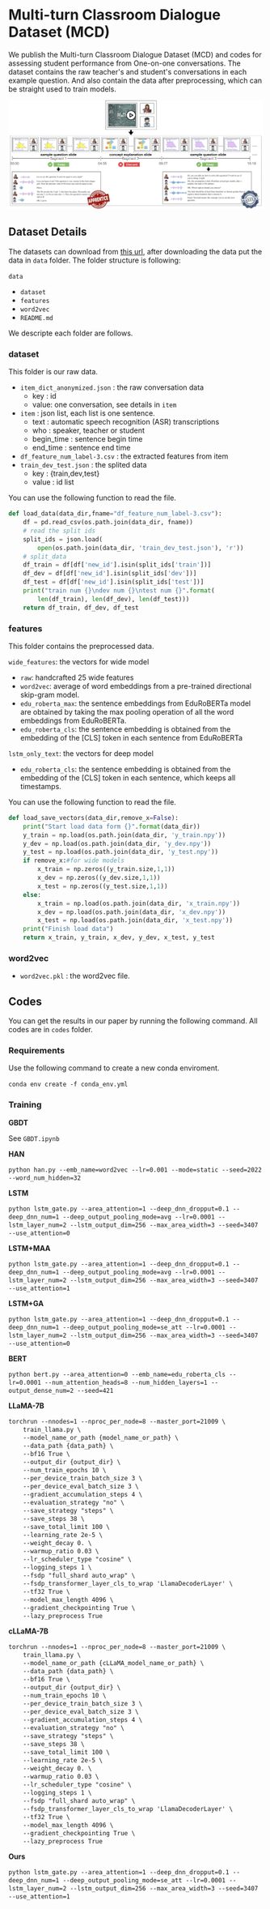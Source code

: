 # Multi-turn Classroom Dialogue Dataset (MCD)

We publish the Multi-turn Classroom Dialogue Dataset (MCD) and codes for assessing student performance from One-on-one conversations. The dataset contains the raw teacher's and student's conversations in each example question. And also contain the data after preprocessing, which can be straight used to train models.

![](imgs/pipeline.jpg)

## Dataset Details

The datasets can download from [this url](https://drive.google.com/drive/folders/1o4FqtRsmWMq80adqC9eFu6A0cfpXTIac?usp=sharing), after downloading the data put the data in `data` folder. The folder structure is following:

`data`

- `dataset`
- `features`
- `word2vec`
- `README.md`

We descripte each folder are follows.

### dataset

This folder is our raw data.

- `item_dict_anonymized.json` : the raw conversation data
  - key : id
  - value: one conversation, see details in `item`
- `item` : json list, each list is one sentence.
  - text : automatic speech recognition (ASR) transcriptions
  - who : speaker, teacher or student
  - begin_time : sentence begin time
  - end_time : sentence end time
- `df_feature_num_label-3.csv` : the extracted features from item
- `train_dev_test.json` : the splited data
  - key : {train,dev,test}
  - value : id list

You can use the following function to read the file.

```python
def load_data(data_dir,fname="df_feature_num_label-3.csv"):
    df = pd.read_csv(os.path.join(data_dir, fname))
    # read the split ids
    split_ids = json.load(
        open(os.path.join(data_dir, 'train_dev_test.json'), 'r'))
    # split_data
    df_train = df[df['new_id'].isin(split_ids['train'])]
    df_dev = df[df['new_id'].isin(split_ids['dev'])]
    df_test = df[df['new_id'].isin(split_ids['test'])]
    print("train num {}\ndev num {}\ntest num {}".format(
        len(df_train), len(df_dev), len(df_test)))
    return df_train, df_dev, df_test
```

### features

This folder contains the preprocessed data.

`wide_features`: the vectors for wide model

- `raw`: handcrafted 25 wide features
- `word2vec`: average of word embeddings from a pre-trained directional skip-gram model.
- `edu_roberta_max`: the sentence embeddings from EduRoBERTa model are obtained by taking the max pooling operation of all the word embeddings from EduRoBERTa.
- `edu_roberta_cls`: the sentence embedding is obtained from the embedding of the [CLS] token in each sentence from EduRoBERTa

`lstm_only_text`: the vectors for deep model

- `edu_roberta_cls`: the sentence embedding is obtained from the embedding of the [CLS] token in each sentence, which keeps all timestamps.

You can use the following function to read the file.

```python
def load_save_vectors(data_dir,remove_x=False):
    print("Start load data form {}".format(data_dir))
    y_train = np.load(os.path.join(data_dir, 'y_train.npy'))
    y_dev = np.load(os.path.join(data_dir, 'y_dev.npy'))
    y_test = np.load(os.path.join(data_dir, 'y_test.npy'))
    if remove_x:#for wide models
        x_train = np.zeros((y_train.size,1,1))
        x_dev = np.zeros((y_dev.size,1,1))
        x_test = np.zeros((y_test.size,1,1))
    else:
        x_train = np.load(os.path.join(data_dir, 'x_train.npy'))
        x_dev = np.load(os.path.join(data_dir, 'x_dev.npy'))
        x_test = np.load(os.path.join(data_dir, 'x_test.npy'))
    print("Finish load data")
    return x_train, y_train, x_dev, y_dev, x_test, y_test
```

### word2vec

- `word2vec.pkl` : the word2vec file.

## Codes

You can get the results in our paper by running the following command. All codes are in `codes` folder.

### Requirements

Use the following command to create a new conda enviroment.

`conda env create -f conda_env.yml`

### Training

**GBDT**

See `GBDT.ipynb`

**HAN**

```shell
python han.py --emb_name=word2vec --lr=0.001 --mode=static --seed=2022 --word_num_hidden=32
```

**LSTM**

```shell
python lstm_gate.py --area_attention=1 --deep_dnn_dropput=0.1 --deep_dnn_num=1 --deep_output_pooling_mode=avg --lr=0.0001 --lstm_layer_num=2 --lstm_output_dim=256 --max_area_width=3 --seed=3407 --use_attention=0
```

**LSTM+MAA**

```shell
python lstm_gate.py --area_attention=1 --deep_dnn_dropput=0.1 --deep_dnn_num=1 --deep_output_pooling_mode=avg --lr=0.0001 --lstm_layer_num=2 --lstm_output_dim=256 --max_area_width=3 --seed=3407 --use_attention=1
```

**LSTM+GA**

```shell
python lstm_gate.py --area_attention=1 --deep_dnn_dropput=0.1 --deep_dnn_num=1 --deep_output_pooling_mode=se_att --lr=0.0001 --lstm_layer_num=2 --lstm_output_dim=256 --max_area_width=3 --seed=3407 --use_attention=0
```

**BERT**

```shell
python bert.py --area_attention=0 --emb_name=edu_roberta_cls --lr=0.0001 --num_attention_heads=8 --num_hidden_layers=1 --output_dense_num=2 --seed=421
```

**LLaMA-7B**

```shell
torchrun --nnodes=1 --nproc_per_node=8 --master_port=21009 \
    train_llama.py \
    --model_name_or_path {model_name_or_path} \
    --data_path {data_path} \
    --bf16 True \
    --output_dir {output_dir} \
    --num_train_epochs 10 \
    --per_device_train_batch_size 3 \
    --per_device_eval_batch_size 3 \
    --gradient_accumulation_steps 4 \
    --evaluation_strategy "no" \
    --save_strategy "steps" \
    --save_steps 38 \
    --save_total_limit 100 \
    --learning_rate 2e-5 \
    --weight_decay 0. \
    --warmup_ratio 0.03 \
    --lr_scheduler_type "cosine" \
    --logging_steps 1 \
    --fsdp "full_shard auto_wrap" \
    --fsdp_transformer_layer_cls_to_wrap 'LlamaDecoderLayer' \
    --tf32 True \
    --model_max_length 4096 \
    --gradient_checkpointing True \
    --lazy_preprocess True
```

**cLLaMA-7B**

```shell
torchrun --nnodes=1 --nproc_per_node=8 --master_port=21009 \
    train_llama.py \
    --model_name_or_path {cLLaMA_model_name_or_path} \
    --data_path {data_path} \
    --bf16 True \
    --output_dir {output_dir} \
    --num_train_epochs 10 \
    --per_device_train_batch_size 3 \
    --per_device_eval_batch_size 3 \
    --gradient_accumulation_steps 4 \
    --evaluation_strategy "no" \
    --save_strategy "steps" \
    --save_steps 38 \
    --save_total_limit 100 \
    --learning_rate 2e-5 \
    --weight_decay 0. \
    --warmup_ratio 0.03 \
    --lr_scheduler_type "cosine" \
    --logging_steps 1 \
    --fsdp "full_shard auto_wrap" \
    --fsdp_transformer_layer_cls_to_wrap 'LlamaDecoderLayer' \
    --tf32 True \
    --model_max_length 4096 \
    --gradient_checkpointing True \
    --lazy_preprocess True
```

**Ours**

```shell
python lstm_gate.py --area_attention=1 --deep_dnn_dropput=0.1 --deep_dnn_num=1 --deep_output_pooling_mode=se_att --lr=0.0001 --lstm_layer_num=2 --lstm_output_dim=256 --max_area_width=3 --seed=3407 --use_attention=1
```
